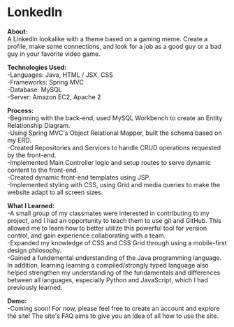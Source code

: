 # LonkedIn

<strong>About:</strong></br>
A LinkedIn lookalike with a theme based on a gaming meme. Create a profile, make some connections, and look for a job as a good guy or a bad guy in your favorite video game.</br>

<strong>Technologies Used:</strong></br>
-Languages: Java, HTML / JSX, CSS</br>
-Frameworks: Spring MVC</br>
-Database: MySQL</br>
-Server: Amazon EC2, Apache 2</br>

<strong>Process:</strong></br>
-Beginning with the back-end, used MySQL Workbench to create an Entity Relationship Diagram.</br>
-Using Spring MVC's Object Relational Mapper, built the schema based on my ERD.</br>
-Created Repositories and Services to handle CRUD operations requested by the front-end.</br>
-Implemented Main Controller logic and setup routes to serve dynamic content to the front-end.</br>
-Created dynamic front-end templates using JSP.</br>
-Implemented styling with CSS, using Grid and media queries to make the website adapt to all screen sizes.</br>

<strong>What I Learned:</strong></br>
-A small group of my classmates were interested in contributing to my project, and I had an opportunity to teach them to use git and GitHub. This allowed me to learn how to better utilize this powerful tool for version control, and gain experience collaborating with a team.</br>
-Expanded my knowledge of CSS and CSS Grid through using a mobile-first design philosophy.</br>
-Gained a fundemental understanding of the Java programming language. In addition, learning learning a compiled/strongly typed language also helped strengthen my understanding of the fundamentals and differences between all languages, especially Python and JavaScript, which I had previously learned.</br>

<strong>Demo:</strong></br>
-Coming soon! For now, please feel free to create an account and explore the site! The site's FAQ aims to give you an idea of all how to use the site.</br>

